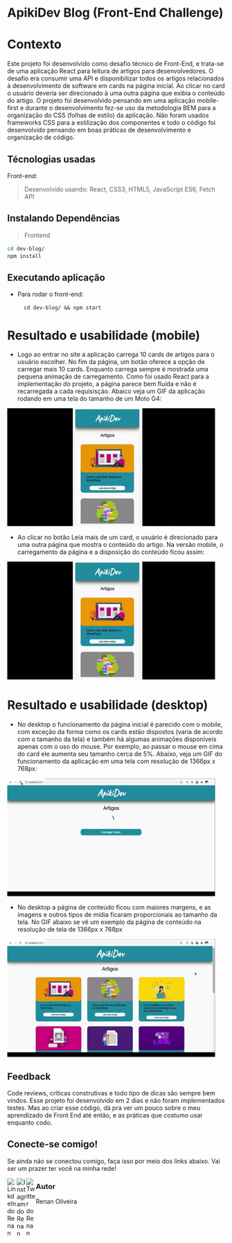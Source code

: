 # ApikiDev Blog (Front-End Challenge) 

# Contexto
Este projeto foi desenvolvido como desafio técnico de Front-End, e trata-se de uma aplicação React para leitura de artigos para desenvolvedores. O desafio era consumir uma API e disponibilizar todos os artigos relacionados à desenvolvimento de software em cards na página inicial. Ao clicar no card o usuário deveria ser direcionado à uma outra página que exibia o conteúdo do artigo. O projeto foi desenvolvido pensando em uma aplicação mobile-first e durante o desenvolvimento fez-se uso da metodologia BEM para a organização do CSS (folhas de estilo) da aplicação. Não foram usados frameworks CSS para a estilização dos componentes e todo o código foi desenvolvido pensando em boas práticas de desenvolvimento e organização de código.

## Técnologias usadas

Front-end:
> Desenvolvido usando: React, CSS3, HTML5, JavaScript ES6, Fetch API

## Instalando Dependências

> Frontend
```bash
cd dev-blog/
npm install
``` 
## Executando aplicação

* Para rodar o front-end:

  ```
    cd dev-blog/ && npm start
  ```
# Resultado e usabilidade (mobile)

* Logo ao entrar no site a aplicação carrega 10 cards de artigos para o usuário escolher. No fim da página, um botão oferece a opção de carregar mais 10 cards. Enquanto carrega sempre é mostrada uma pequena animação de carregamento. Como foi usado React para a implementação do projeto, a página parece bem fluída e não é recarregada a cada requisisção. Abaico veja um GIF da aplicação rodando em uma tela do tamanho de um Moto G4:

![](mobile_home.gif)

* Ao clicar no botão Leia mais de um card, o usuário é direcionado para uma outra página que mostra o conteúdo do artigo. Na versão mobile, o carregamento da página e a disposição do conteúdo ficou assim:

![](mobile_article.gif)

# Resultado e usabilidade (desktop)

* No desktop o funcionamento da página inicial é parecido com o mobile, com exceção da forma como os cards estão dispostos (varia de acordo com o tamanho da tela) e também há algumas animações disponíveis apenas com o uso do mouse. Por exemplo, ao passar o mouse em cima do card ele aumenta seu tamanho cerca de 5%. Abaixo, veja um GIF do funcionamento da aplicação em uma tela com resolução de 1366px x 768px:

![](desktop_home.gif)

* No desktop a página de conteúdo ficou com maiores margens, e as imagens e outros tipos de mídia ficaram proporcionais ao tamanho da tela. No GIF abaixo se vê um exemplo da página de conteúdo na resolução de tela de 1366px x 768px

![](desktop_article.gif)

## Feedback

Code reviews, críticas construtivas e todo tipo de dicas são sempre bem vindos. Esse projeto foi desenvolvido em 2 dias e não foram implementados testes. Mas ao criar esse código, dá pra ver um pouco sobre o meu aprendizado de Front End até então, e as práticas que costumo usar enquanto codo.

## Conecte-se comigo!

Se ainda não se conectou comigo, faça isso por meio dos links abaixo. Vai ser um prazer ter você na minha rede!

<a href="https://www.linkedin.com/in/isthatrelany06/">
  <img align="left" alt="LinkdeIn do Renan" width="22px" src="https://cdn.jsdelivr.net/npm/simple-icons@v3/icons/linkedin.svg" />
</a>
<a href="https://www.instagram.com/ren4n.dev/">
  <img align="left" alt="Instagram do Renan" width="22px" src="https://cdn.jsdelivr.net/npm/simple-icons@v3/icons/instagram.svg" />
</a>
<a href="https://twitter.com/Ren4nDev">
  <img align="left" alt="Twitter do Renan" width="22px" src="https://cdn.jsdelivr.net/npm/simple-icons@3.12.2/icons/twitter.svg" />
</a>

### Autor

Renan Oliveira
